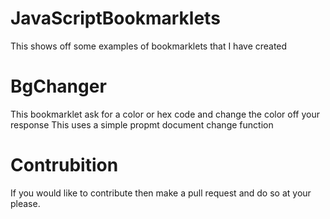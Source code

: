 # JavaScriptBookmarklets
This shows off some examples of bookmarklets that I have created
# BgChanger
This bookmarklet ask for a color or hex code and change the color off your response
This uses a simple propmt document change function
# Contrubition
If you would like to contribute then make a pull request and do so at your please.
